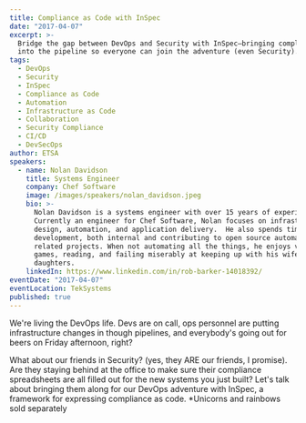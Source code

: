 ```yaml
---
title: Compliance as Code with InSpec
date: "2017-04-07"
excerpt: >-
  Bridge the gap between DevOps and Security with InSpec—bringing compliance
  into the pipeline so everyone can join the adventure (even Security).
tags:
  - DevOps
  - Security
  - InSpec
  - Compliance as Code
  - Automation
  - Infrastructure as Code
  - Collaboration
  - Security Compliance
  - CI/CD
  - DevSecOps
author: ETSA
speakers:
  - name: Nolan Davidson
    title: Systems Engineer
    company: Chef Software
    image: /images/speakers/nolan_davidson.jpeg
    bio: >-
      Nolan Davidson is a systems engineer with over 15 years of experience. 
      Currently an engineer for Chef Software, Nolan focuses on infrastructure
      design, automation, and application delivery.  He also spends time on tool
      development, both internal and contributing to open source automation
      related projects. When not automating all the things, he enjoys video
      games, reading, and failing miserably at keeping up with his wife and two
      daughters.
    linkedIn: https://www.linkedin.com/in/rob-barker-14018392/
eventDate: "2017-04-07"
eventLocation: TekSystems
published: true
---
```


We're living the DevOps life. Devs are on call, ops personnel are putting infrastructure changes in though pipelines, and everybody's going out for beers on Friday afternoon, right?

What about our friends in Security? (yes, they ARE our friends, I promise). Are they staying behind at the office to make sure their compliance spreadsheets are all filled out for the new systems you just built? Let's talk about bringing them along for our DevOps adventure with InSpec, a framework for expressing compliance as code. \*Unicorns and rainbows sold separately
